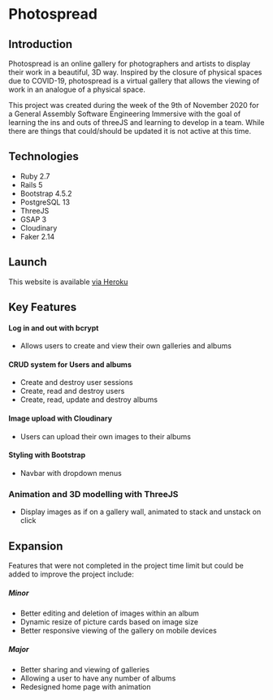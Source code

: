 # Photospread

## Introduction

Photospread is an online gallery for photographers and artists to display their
work in a beautiful, 3D way. Inspired by the closure of physical spaces due to
COVID-19, photospread is a virtual gallery that allows the viewing of work in
an analogue of a physical space.

This project was created during the week of the 9th of November 2020 for a General Assembly Software Engineering Immersive with the goal of learning the ins and outs of threeJS and learning to develop in a team. While there are things that could/should be updated it is not active at this time.

## Technologies
* Ruby 2.7
* Rails 5
* Bootstrap 4.5.2
* PostgreSQL 13
* ThreeJS
* GSAP 3
* Cloudinary
* Faker 2.14

## Launch

This website is available [via Heroku](https://photo-spread.herokuapp.com/)


## Key Features

#### Log in and out with bcrypt
  * Allows users to create and view their own galleries and albums

#### CRUD system for Users and albums
  * Create and destroy user sessions
  * Create, read and destroy users
  * Create, read, update and destroy albums

#### Image upload with Cloudinary
 * Users can upload their own images to their albums

#### Styling with Bootstrap
 * Navbar with dropdown menus

### Animation and 3D modelling with ThreeJS
 * Display images as if on a gallery wall, animated to stack and unstack on click

## Expansion
Features that were not completed in the project time limit but could be added to improve the project include:

##### Minor
* Better editing and deletion of images within an album
* Dynamic resize of picture cards based on image size
* Better responsive viewing of the gallery on mobile devices

##### Major
* Better sharing and viewing of galleries
* Allowing a user to have any number of albums
* Redesigned home page with animation
